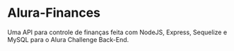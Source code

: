 # Alura-Finances
Uma API para controle de finanças feita com NodeJS, Express, Sequelize e MySQL para o Alura Challenge Back-End.
